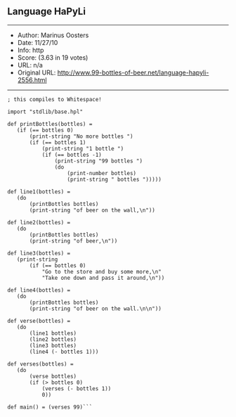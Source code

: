 
## Language HaPyLi ##
---
- Author: Marinus Oosters
- Date: 11/27/10
- Info: http
- Score:  (3.63 in 19 votes)
- URL: n/a
- Original URL: http://www.99-bottles-of-beer.net/language-hapyli-2556.html
---

```; 99 bottles of beer in HaPyLi
; this compiles to Whitespace!

import "stdlib/base.hpl"

def printBottles(bottles) =
   (if (== bottles 0)
       (print-string "No more bottles ")
       (if (== bottles 1)
           (print-string "1 bottle ")
           (if (== bottles -1)
               (print-string "99 bottles ")
               (do
                   (print-number bottles)
                   (print-string " bottles ")))))

def line1(bottles) = 
   (do
       (printBottles bottles)
       (print-string "of beer on the wall,\n"))

def line2(bottles) = 
   (do
       (printBottles bottles)
       (print-string "of beer,\n"))

def line3(bottles) = 
   (print-string
       (if (== bottles 0)
           "Go to the store and buy some more,\n"
           "Take one down and pass it around,\n"))

def line4(bottles) =
   (do
       (printBottles bottles)
       (print-string "of beer on the wall.\n\n"))

def verse(bottles) =
   (do 
       (line1 bottles)
       (line2 bottles)
       (line3 bottles)
       (line4 (- bottles 1)))

def verses(bottles) =
   (do
       (verse bottles)
       (if (> bottles 0)
           (verses (- bottles 1))
           0))

def main() = (verses 99)```